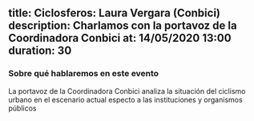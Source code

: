 title: Ciclosferos: Laura Vergara (Conbici)
description: Charlamos con la portavoz de la Coordinadora Conbici
at: 14/05/2020 13:00
duration: 30
----
### Sobre qué hablaremos en este evento

La portavoz de la Coordinadora Conbici analiza la situación del ciclismo urbano en el escenario actual especto a las instituciones y organismos públicos
